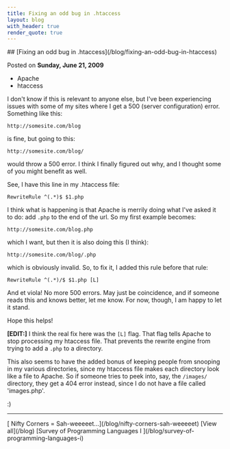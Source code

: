 ```yaml
---
title: Fixing an odd bug in .htaccess
layout: blog
with_header: true
render_quote: true
---
```


<div class="post-title" markdown="1">
## [Fixing an odd bug in .htaccess](/blog/fixing-an-odd-bug-in-htaccess)

Posted on **Sunday, June 21, 2009**
</div>

<ul class="post-tags-list">
<li><span class="badge badge-success p-2">Apache</span></li>
<li><span class="badge badge-success p-2">htaccess</span></li>
</ul>

I don't know if this is relevant to anyone else, but I've been experiencing issues with some of my sites where I get a 500 (server configuration) error. Something like this:

```
http://somesite.com/blog
```

is fine, but going to this:

```
http://somesite.com/blog/
```

would throw a 500 error. I think I finally figured out why, and I thought some of you might benefit as well.

See, I have this line in my .htaccess file:

```apacheconf
RewriteRule ^(.*)$ $1.php
```

I think what is happening is that Apache is merrily doing what I've asked it to do: add `.php` to the end of the url. So my first example becomes:

```
http://somesite.com/blog.php
```

which I want, but then it is also doing this (I think):

```
http://somesite.com/blog/.php
```

which is obviously invalid. So, to fix it, I added this rule before that rule:

```apacheconf
RewriteRule ^(.*)/$ $1.php [L]
```

And et viola! No more 500 errors. May just be coincidence, and if someone reads this and knows better, let me know. For now, though, I am happy to let it stand.

Hope this helps!

**[EDIT:]** I think the real fix here was the `[L]` flag. That flag tells Apache to stop processing my htaccess file. That prevents the rewrite engine from trying to add a `.php` to a directory.

This also seems to have the added bonus of keeping people from snooping in my various directories, since my htaccess file makes each directory look like a file to Apache. So if someone tries to peek into, say, the `/images/` directory, they get a 404 error instead, since I do not have a file called 'images.php'.

:)

---

<div class="blog-pager" markdown="1">
[<i class="fas fa-chevron-left"></i> Nifty Corners = Sah-weeeeet...](/blog/nifty-corners-sah-weeeeet)
[View all](/blog)
[Survey of Programming Languages I <i class="fas fa-chevron-right"></i>](/blog/survey-of-programming-languages-i)
</div>

